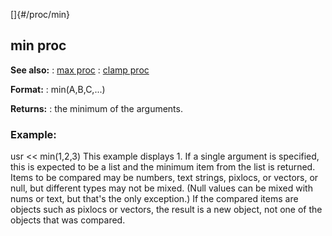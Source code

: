 []{#/proc/min}
## min proc
**See also:**
:   [max proc](#/proc/max)
:   [clamp proc](#/proc/clamp)
<!-- -->
**Format:**
:   min(A,B,C,\...)
<!-- -->
**Returns:**
:   the minimum of the arguments.
### Example:
usr \<\< min(1,2,3)
This example displays 1.
If a single argument is specified, this is expected to be a list and the
minimum item from the list is returned.
Items to be compared may be numbers, text strings, pixlocs, or vectors,
or null, but different types may not be mixed. (Null values can be mixed
with nums or text, but that\'s the only exception.)
If the compared items are objects such as pixlocs or vectors, the result
is a new object, not one of the objects that was compared.